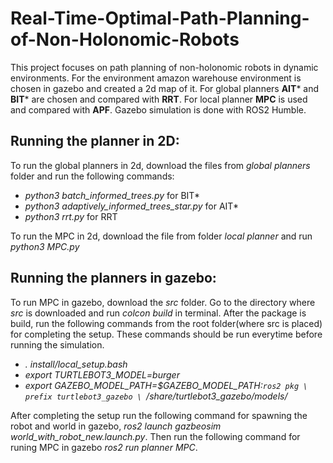 # Real-Time-Optimal-Path-Planning-of-Non-Holonomic-Robots
This project focuses on path planning of non-holonomic robots in dynamic environments. For the environment amazon warehouse environment is chosen in gazebo and created a 
2d map of it. For global planners **AIT*** and **BIT*** are chosen and compared with **RRT**. For local planner **MPC** is used and compared with **APF**. Gazebo simulation is done with ROS2 Humble.

## Running the planner in 2D:
To run the global planners in 2d, download the files from *global planners* folder and run the following commands:
- *python3 batch_informed_trees.py* for BIT*
- *python3 adaptively_informed_trees_star.py* for AIT*
- *python3 rrt.py* for RRT

To run the MPC in 2d, download the file from folder *local planner* and run *python3 MPC.py*

## Running the planners in gazebo:
To run MPC in gazebo, download the *src* folder. Go to the directory where *src* is downloaded and run *colcon build* in terminal. After the package is build,
run the following commands from the root folder(where src is placed) for completing the setup. These commands should be run everytime before running the simulation.
- *. install/local_setup.bash*
- *export TURTLEBOT3_MODEL=burger*
- *export GAZEBO_MODEL_PATH=$GAZEBO_MODEL_PATH:``ros2 pkg \
prefix turtlebot3_gazebo \
``/share/turtlebot3_gazebo/models/*

After completing the setup run the following command for spawning the robot and world in gazebo, *ros2 launch gazbeosim world_with_robot_new.launch.py*. Then run the 
following command for runing MPC in gazebo *ros2 run planner MPC*.
